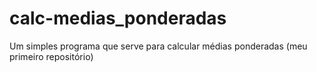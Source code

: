 # calc-medias_ponderadas
Um simples programa que serve para calcular médias ponderadas (meu primeiro repositório)
